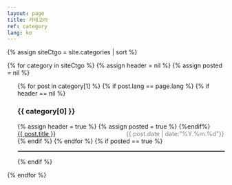 ```yaml
---
layout: page
title: 카테고리
ref: category
lang: ko
---
```


{% assign siteCtgo = site.categories | sort %}

{% for category in siteCtgo %}
{% assign header = nil %}
{% assign posted = nil %}
  <ul style="list-style-type: none">
    {% for post in category[1] %}
	  {% if post.lang == page.lang %}
			{% if header == nil %}
			  <h3>{{ category[0] }}</h3>
			  {% assign header = true %}
			  {% assign posted = true %}
			{%endif%}
		  <li><a href="{{ post.url }}">{{ post.title }}</a> <span style="color: #828282; float: right;">{{ post.date | date:"%Y.%m.%d"}}</span></li>
      {% endif %}
    {% endfor %}
	{% if posted == true %}
	  <hr  style="border: 0.5px solid grey; border-radius: 5px; width: 100%;"/>
	{% endif %}
  </ul>
{% endfor %}
